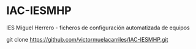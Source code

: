 # IAC-IESMHP
IES Miguel Herrero - ficheros de configuración automatizada de equipos

git clone https://github.com/victormuelacarriles/IAC-IESMHP.git
